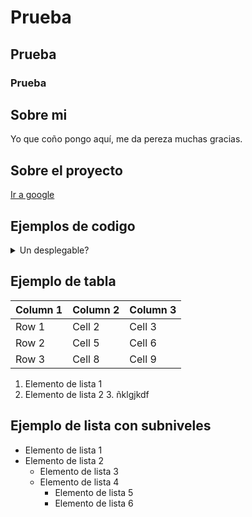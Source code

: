 # Prueba
## Prueba
### Prueba


## Sobre mi 
Yo que coño pongo aquí, me da pereza muchas gracias. 


## Sobre el proyecto 
[Ir a google](https://google.es/)

## Ejemplos de codigo 
<details>
<summary>Un desplegable?</summary>
<br>
<image src="https://picsum.photos/800/600" alt="Descripción de la imagen">
</details>

## Ejemplo de tabla 

| Column 1 | Column 2 | Column 3 |
|----------|----------|----------|
| Row 1    | Cell 2   | Cell 3   |
| Row 2    | Cell 5   | Cell 6   |
| Row 3    | Cell 8   | Cell 9   |

1. Elemento de lista 1
2. Elemento de lista 2
   3. ñklgjkdf 

     
## Ejemplo de lista con subniveles
- Elemento de lista 1
- Elemento de lista 2
    - Elemento de lista 3
    - Elemento de lista 4
        - Elemento de lista 5
        - Elemento de lista 6

